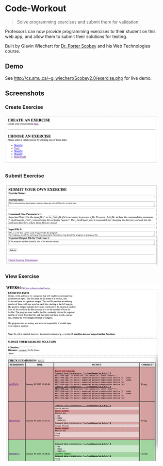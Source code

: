 Code-Workout
============

> Solve programming exercises and submit them for validation.

Professors can now provide programming exercises to their student on this web app, 
and allow them to submit their solutions for testing.

Built by Glavin Wiechert for [Dr. Porter Scobey](http://cs.smu.ca/~porter/) and his Web Technologies course.

## Demo
See http://cs.smu.ca/~g_wiechert/Scobey2.0/exercise.php for live demo.

## Screenshots
### Create Exercise
![create exercise](screenshots/create_exercise_1.png)
### Submit Exercise
![submit exercise](screenshots/submit_exercise_1.png)
### View Exercise
![view exercise](screenshots/view_exercise_1.png)

